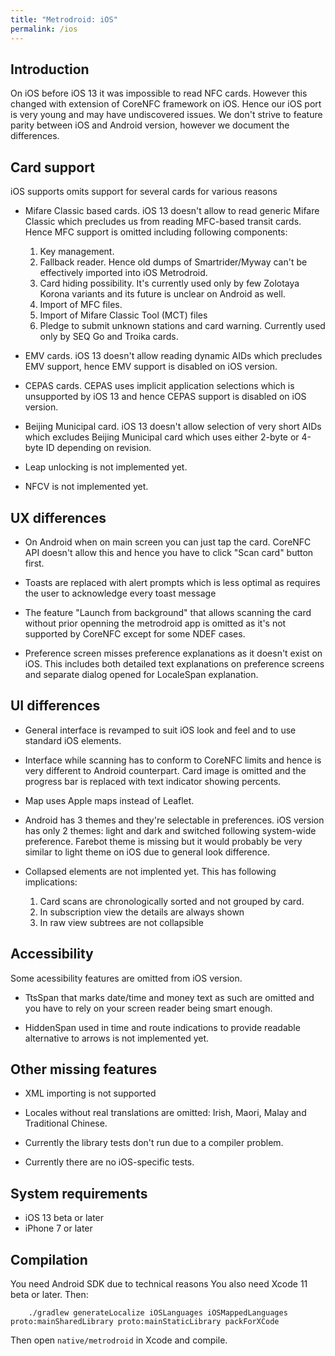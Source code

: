 ```yaml
---
title: "Metrodroid: iOS"
permalink: /ios
---
```


## Introduction

On iOS before iOS 13 it was impossible to read NFC cards. However this changed
with extension of CoreNFC framework on iOS. Hence our iOS port is very young
and may have undiscovered issues. We don't strive to feature parity between
iOS and Android version, however we document the differences.

## Card support

iOS supports omits support for several cards for various reasons

* Mifare Classic based cards. iOS 13 doesn't allow to read generic Mifare
  Classic which precludes us from reading MFC-based transit cards. Hence MFC
  support is omitted including following components:
  
  1. Key management.
  2. Fallback reader. Hence old dumps of Smartrider/Myway can't be effectively
     imported into iOS Metrodroid.
  3. Card hiding possibility. It's currently used only by few Zolotaya Korona
     variants and its future is unclear on Android as well.
  4. Import of MFC files.
  5. Import of Mifare Classic Tool (MCT) files
  6. Pledge to submit unknown stations and card warning. Currently used only by
     SEQ Go and Troika cards.
  
* EMV cards. iOS 13 doesn't allow reading dynamic AIDs which precludes EMV
  support, hence EMV support is disabled on iOS version.

* CEPAS cards. CEPAS uses implicit application selections which is unsupported
  by iOS 13 and hence CEPAS support is disabled on iOS version.
  
* Beijing Municipal card. iOS 13 doesn't allow selection of very short AIDs
  which excludes Beijing Municipal card which uses either 2-byte or 4-byte ID
  depending on revision.
  
* Leap unlocking is not implemented yet.

* NFCV is not implemented yet.

## UX differences

* On Android when on main screen you can just tap the card. CoreNFC API doesn't
  allow this and hence you have to click "Scan card" button first.

* Toasts are replaced with alert prompts which is less optimal as requires the
  user to acknowledge every toast message
  
* The feature "Launch from background" that allows scanning the card without
  prior openning the metrodroid app is omitted as it's not supported by CoreNFC
  except for some NDEF cases.
  
* Preference screen misses preference explanations as it doesn't exist on iOS.
  This includes both detailed text explanations on preference screens and
  separate dialog opened for LocaleSpan explanation.

## UI differences

* General interface is revamped to suit iOS look and feel and to use standard
  iOS elements.

* Interface while scanning has to conform to CoreNFC limits and hence is very
  different to Android counterpart. Card image is omitted and the progress bar
  is replaced with text indicator showing percents.

* Map uses Apple maps instead of Leaflet.

* Android has 3 themes and they're selectable in preferences. iOS version has
  only 2 themes: light and dark and switched following system-wide preference.
  Farebot theme is missing but it would probably be very similar to light
  theme on iOS due to general look difference.
  
* Collapsed elements are not implented yet. This has following implications:

  1. Card scans are chronologically sorted and not grouped by card.
  2. In subscription view the details are always shown
  3. In raw view subtrees are not collapsible

## Accessibility

Some acessibility features are omitted from iOS version.

* TtsSpan that marks date/time and money text as such are omitted and you have
to rely on your screen reader being smart enough.

* HiddenSpan used in time and route indications to provide readable alternative
  to arrows is not implemented yet.
  
## Other missing features

* XML importing is not supported

* Locales without real translations are omitted: Irish, Maori, Malay and
  Traditional Chinese.
  
* Currently the library tests don't run due to a compiler problem.

* Currently there are no iOS-specific tests.

## System requirements

* iOS 13 beta or later
* iPhone 7 or later

## Compilation

You need Android SDK due to technical reasons
You also need Xcode 11 beta or later. Then:

```shell
    ./gradlew generateLocalize iOSLanguages iOSMappedLanguages proto:mainSharedLibrary proto:mainStaticLibrary packForXCode 
```

Then open `native/metrodroid` in Xcode and compile.

